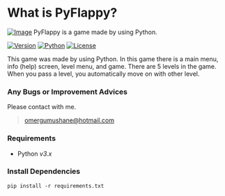 # What is PyFlappy?
[![Image](https://github.com/OmerFI/PyFlappy/blob/main/Assets/birds/1.png)]()
PyFlappy is a game made by using Python.

[![Version](https://img.shields.io/badge/Version-v1.0-orange)]()
[![Python](https://img.shields.io/badge/Python-v3.0%2B-blue)]()
[![License](https://img.shields.io/badge/License-MIT-green)]()

This game was made by using Python. In this game there is a main menu, info (help) screen, level menu, and game. There are 5 levels in the game. When you pass a level, you automatically move on with other level.

### Any Bugs or Improvement Advices
Please contact with me.
> omergumushane@hotmail.com

### Requirements

-   Python _v3.x_

### Install Dependencies

```
pip install -r requirements.txt
```
